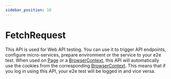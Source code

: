 ```yaml
---
sidebar_position: 10
---
```


# FetchRequest

This API is used for Web API testing. You can use it to trigger API endpoints, configure micro-services, prepare
environment or the service to your e2e test. When used on [Page](./page) or a [BrowserContext](./browser_context), this API will automatically use
the cookies from the corresponding [BrowserContext](./browser_context). This means that if you log in using this API, your e2e test will be
logged in and vice versa.
